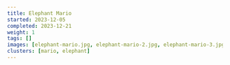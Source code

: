 ```yaml
---
title: Elephant Mario
started: 2023-12-05
completed: 2023-12-21
weight: 1
tags: []
images: [elephant-mario.jpg, elephant-mario-2.jpg, elephant-mario-3.jpg, elephant-mario-4.jpg]
clusters: [mario, elephant]
---
```


